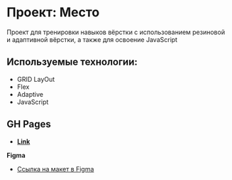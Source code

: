 # Проект: Место
Проект для тренировки навыков вёрстки с использованием резиновой и адаптивной вёрстки, а также для освоение JavaScript

## Используемые технологии:
* GRID LayOut
* Flex
* Adaptive
* JavaScript

## GH Pages
* [__Link__](https://yanbystrik.github.io/mesto/index.html)

**Figma**

* [Ссылка на макет в Figma](https://www.figma.com/file/2cn9N9jSkmxD84oJik7xL7/JavaScript.-Sprint-4?node-id=0%3A1)
